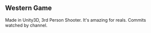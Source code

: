 ## Western Game

Made in Unity3D, 3rd Person Shooter.  It's amazing for reals.  Commits watched by channel.
